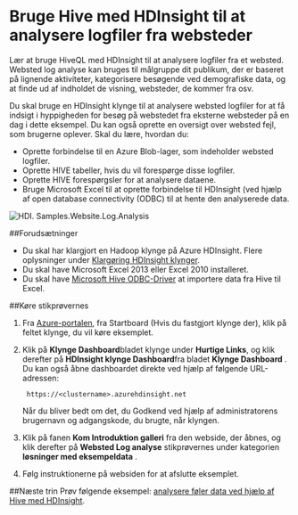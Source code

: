 <properties 
    pageTitle="Bruge Hive med Hadoop til websted log analyse | Microsoft Azure" 
    description="Lær at bruge Hive med HDInsight til at analysere websted logfiler. Du skal bruge en logfil som input til en HDInsight tabel og bruger HiveQL forespørge på data." 
    services="hdinsight" 
    documentationCenter="" 
    authors="nitinme" 
    manager="jhubbard" 
    editor="cgronlun"
    tags="azure-portal"/>

<tags 
    ms.service="hdinsight" 
    ms.workload="big-data" 
    ms.tgt_pltfrm="na" 
    ms.devlang="na" 
    ms.topic="article" 
    ms.date="05/17/2016" 
    ms.author="nitinme"/>

# <a name="use-hive-with-hdinsight-to-analyze-logs-from-websites"></a>Bruge Hive med HDInsight til at analysere logfiler fra websteder

Lær at bruge HiveQL med HDInsight til at analysere logfiler fra et websted. Websted log analyse kan bruges til målgruppe dit publikum, der er baseret på lignende aktiviteter, kategorisere besøgende ved demografiske data, og at finde ud af indholdet de visning, websteder, de kommer fra osv.

Du skal bruge en HDInsight klynge til at analysere websted logfiler for at få indsigt i hyppigheden for besøg på webstedet fra eksterne websteder på en dag i dette eksempel. Du kan også oprette en oversigt over websted fejl, som brugerne oplever. Skal du lære, hvordan du:

- Oprette forbindelse til en Azure Blob-lager, som indeholder websted logfiler.
- Oprette HIVE tabeller, hvis du vil forespørge disse logfiler.
- Oprette HIVE forespørgsler for at analysere dataene.
- Bruge Microsoft Excel til at oprette forbindelse til HDInsight (ved hjælp af open database connectivity (ODBC) til at hente den analyserede data.

![HDI. Samples.Website.Log.Analysis][img-hdi-weblogs-sample]

##<a name="prerequisites"></a>Forudsætninger

- Du skal har klargjort en Hadoop klynge på Azure HDInsight. Flere oplysninger under [Klargøring HDInsight klynger][hdinsight-provision]. 
- Du skal have Microsoft Excel 2013 eller Excel 2010 installeret.
- Du skal have [Microsoft Hive ODBC-Driver](http://www.microsoft.com/download/details.aspx?id=40886) at importere data fra Hive til Excel.


##<a name="to-run-the-sample"></a>Køre stikprøvernes

1. Fra [Azure-portalen](https://portal.azure.com/), fra Startboard (Hvis du fastgjort klynge der), klik på feltet klynge, du vil køre eksemplet.

2. Klik på **Klynge Dashboard**bladet klynge under **Hurtige Links**, og klik derefter på **HDInsight klynge Dashboard**fra bladet **Klynge Dashboard** . Du kan også åbne dashboardet direkte ved hjælp af følgende URL-adressen:

        https://<clustername>.azurehdinsight.net
    
    Når du bliver bedt om det, du Godkend ved hjælp af administratorens brugernavn og adgangskode, du brugte, når klyngen.
  
2. Klik på fanen **Kom Introduktion galleri** fra den webside, der åbnes, og klik derefter på **Websted Log analyse** stikprøvernes under kategorien **løsninger med eksempeldata** .

3. Følg instruktionerne på websiden for at afslutte eksemplet.

##<a name="next-steps"></a>Næste trin
Prøv følgende eksempel: [analysere føler data ved hjælp af Hive med HDInsight](hdinsight-hive-analyze-sensor-data.md).


[hdinsight-provision]: hdinsight-provision-clusters.md
[hdinsight-sensor-data-sample]: ../hdinsight-use-hive-sensor-data-analysis.md

[img-hdi-weblogs-sample]: ./media/hdinsight-hive-analyze-website-log/hdinsight-weblogs-sample.png
 
